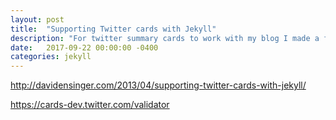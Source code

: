 ```yaml
---
layout: post
title:  "Supporting Twitter cards with Jekyll"
description: "For twitter summary cards to work with my blog I made a few changes to the head template for the default jekyll theme"
date:   2017-09-22 00:00:00 -0400
categories: jekyll
---
```


http://davidensinger.com/2013/04/supporting-twitter-cards-with-jekyll/

https://cards-dev.twitter.com/validator
